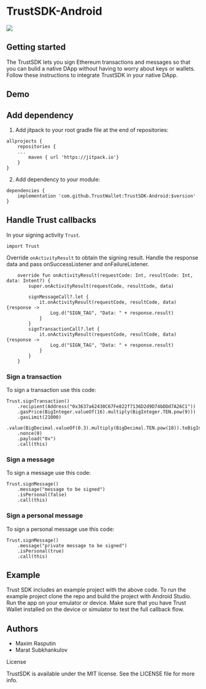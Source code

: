 # TrustSDK-Android
[![](https://jitpack.io/v/TrustWallet/TrustSdk-android.svg)](https://jitpack.io/#TrustWallet/TrustSdk-android)

## Getting started

The TrustSDK lets you sign Ethereum transactions and messages so that you can bulid a native DApp without having to worry about keys or wallets. Follow these instructions to integrate TrustSDK in your native DApp.

## Demo

## Add dependency

1. Add jitpack to your root gradle file at the end of repositories:
```
allprojects {
    repositories {
	...
        maven { url 'https://jitpack.io'}
    }
}
```

2. Add dependency to your module:
```
dependencies {
    implementation 'com.github.TrustWallet:TrustSDK-Android:$version'
}
```

## Handle Trust callbacks

In your signing activity `Trust`.

```
import Trust
```

Override `onActivityResult` to obtain the signing result. Handle the response data and pass onSuccessListener and onFailureListener.

```
    override fun onActivityResult(requestCode: Int, resultCode: Int, data: Intent?) {
        super.onActivityResult(requestCode, resultCode, data)

        signMessageCall?.let {
            it.onActivityResult(requestCode, resultCode, data) {response ->
                Log.d("SIGN_TAG", "Data: " + response.result)
            }
        }
        signTransactionCall?.let {
            it.onActivityResult(requestCode, resultCode, data) {response ->
                Log.d("SIGN_TAG", "Data: " + response.result)
            }
        }
    }
```

### Sign a transaction

To sign a transaction use this code:

```
Trust.signTransaction()
    .recipient(Address("0x3637a62430C67Fe822f7136D2d9D74bDDd7A26C1"))
    .gasPrice(BigInteger.valueOf(16).multiply(BigInteger.TEN.pow(9)))
    .gasLimit(21000)
    .value(BigDecimal.valueOf(0.3).multiply(BigDecimal.TEN.pow(18)).toBigInteger())
    .nonce(0)
    .payload("0x")
    .call(this)
```

### Sign a message

To sign a message use this code:

```
Trust.signMessage()
    .message("message to be signed")
    .isPersonal(false)
    .call(this)
```

### Sign a personal message

To sign a personal message use this code:

```
Trust.signMessage()
    .message("private message to be signed")
    .isPersonal(true)
    .call(this)
```

## Example

Trust SDK includes an example project with the above code. To run the example project clone the repo and build the project with Android Studio. Run the app on your emulator or device. Make sure that you have Trust Wallet installed on the device or simulator to test the full callback flow.

## Authors

 * Maxim Rasputin
 * Marat Subkhankulov

License

TrustSDK is available under the MIT license. See the LICENSE file for more info.
